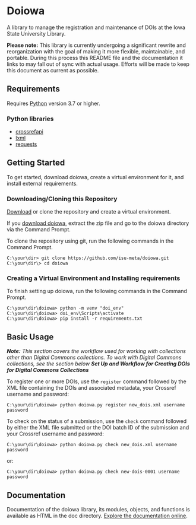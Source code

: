 # Doiowa

A library to manage the registration and maintenance of DOIs at the Iowa
State University Library.

**Please note:** This library is currently undergoing a significant rewrite
and reorganization with the goal of making it more flexible, maintainable,
and portable. During this process this README file and the documentation
it links to may fall out of sync with actual usage. Efforts will be made to
keep this document as current as possible.

## Requirements

Requires [Python](https://www.python.org/) version 3.7 or higher.

### Python libraries

- [crossrefapi](https://github.com/fabiobatalha/crossrefapi)
- [lxml](https://lxml.de/)
- [requests](https://2.python-requests.org/en/master/)

## Getting Started

To get started, download doiowa, create a virtual environment for it, and
install external requirements.

### Downloading/Cloning this Repository

[Download](https://github.com/isu-meta/doiowa/archive/master.zip) or clone
the repository and create a virtual environment.

If you [download doiowa](https://github.com/isu-meta/doiowa/archive/master.zip),
extract the zip file and go to the doiowa directory via the Command Prompt.

To clone the repository using git, run the following commands in the Command
Prompt.

```console
C:\your\dir> git clone https://github.com/isu-meta/doiowa.git
C:\your\dir\> cd doiowa
```

### Creating a Virtual Environment and Installing requirements

To finish setting up doiowa, run the following commands in the Command Prompt.

```console
C:\your\dir\doiowa> python -m venv "doi_env"
C:\your\dir\doiowa> doi_env\Scripts\activate
C:\your\dir\doiowa> pip install -r requirements.txt
```

## Basic Usage

_**Note:** This section covers the workflow used for working with
collections other than Digital Commons collections. To work with
Digital Commons collections, see the section below **Set Up and Workflow
for Creating DOIs for Digital Commons Collections**_

To register one or more DOIs, use the `register` command followed by the
XML file containing the DOIs and associated metadata, your Crossref username
and password:

```console
C:\your\dir\doiowa> python doiowa.py register new_dois.xml username password
```

To check on the status of a submission, use the `check` command followed
by either the XML file submitted or the DOI batch ID of the submission and
your Crossref username and password:

```console
C:\your\dir\doiowa> python doiowa.py check new_dois.xml username password
```

or:

```console
C:\your\dir\doiowa> python doiowa.py check new-dois-0001 username password
```

## Documentation

Documentation of the doiowa library, its modules, objects, and functions is
available as HTML in the doc directory. [Explore the documentation online](http://htmlpreview.github.io/?https://github.com/isu-meta/doiowa/blob/master/doc/doiowa/index.html).
